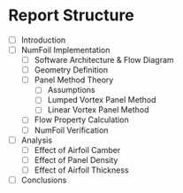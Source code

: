 # Report Structure

- [ ] Introduction
- [ ] NumFoil Implementation
  - [ ] Software Architecture & Flow Diagram
  - [ ] Geometry Definition
  - [ ] Panel Method Theory
    - [ ] Assumptions
    - [ ] Lumped Vortex Panel Method
    - [ ] Linear Vortex Panel Method
  - [ ] Flow Property Calculation
  - [ ] NumFoil Verification
- [ ] Analysis
  - [ ] Effect of Airfoil Camber
  - [ ] Effect of Panel Density
  - [ ] Effect of Airfoil Thickness
- [ ] Conclusions
